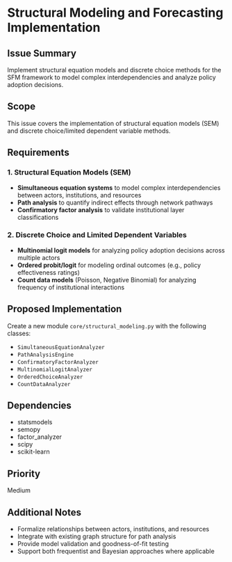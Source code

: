 # Structural Modeling and Forecasting Implementation

## Issue Summary
Implement structural equation models and discrete choice methods for the SFM framework to model complex interdependencies and analyze policy adoption decisions.

## Scope
This issue covers the implementation of structural equation models (SEM) and discrete choice/limited dependent variable methods.

## Requirements

### 1. Structural Equation Models (SEM)
- **Simultaneous equation systems** to model complex interdependencies between actors, institutions, and resources
- **Path analysis** to quantify indirect effects through network pathways
- **Confirmatory factor analysis** to validate institutional layer classifications

### 2. Discrete Choice and Limited Dependent Variables
- **Multinomial logit models** for analyzing policy adoption decisions across multiple actors
- **Ordered probit/logit** for modeling ordinal outcomes (e.g., policy effectiveness ratings)
- **Count data models** (Poisson, Negative Binomial) for analyzing frequency of institutional interactions

## Proposed Implementation
Create a new module `core/structural_modeling.py` with the following classes:
- `SimultaneousEquationAnalyzer`
- `PathAnalysisEngine`
- `ConfirmatoryFactorAnalyzer`
- `MultinomialLogitAnalyzer`
- `OrderedChoiceAnalyzer`
- `CountDataAnalyzer`

## Dependencies
- statsmodels
- semopy
- factor_analyzer
- scipy
- scikit-learn

## Priority
Medium

## Additional Notes
- Formalize relationships between actors, institutions, and resources
- Integrate with existing graph structure for path analysis
- Provide model validation and goodness-of-fit testing
- Support both frequentist and Bayesian approaches where applicable
